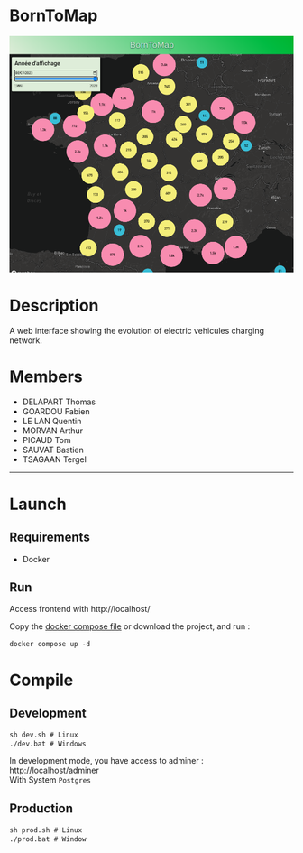 # BornToMap

![Screenshot of the main page](./doc/screen_front.png)

# Description

A web interface showing the evolution of electric vehicules charging network.

# Members
- DELAPART Thomas
- GOARDOU Fabien
- LE LAN Quentin
- MORVAN Arthur
- PICAUD Tom
- SAUVAT Bastien
- TSAGAAN Tergel

---

# Launch

## Requirements
- Docker

## Run
Access frontend with http://localhost/

Copy the [docker compose file](./compose.yml) or download the project, and run :
```shell
docker compose up -d
```

# Compile

## Development
```shell
sh dev.sh # Linux
./dev.bat # Windows
```
In development mode, you have access to adminer : http://localhost/adminer  
With System `Postgres`

## Production
```shell
sh prod.sh # Linux
./prod.bat # Window
```
